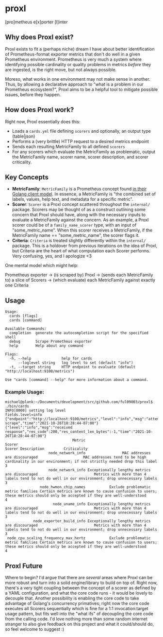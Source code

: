 # proxl
[pro]metheus e[x]porter [l]inter

## Why does Proxl exist?
Proxl exists to fit a (perhaps niche) dream I have about better identification of Prometheus-format exporter metrics that don't do well in a given Prometheus environment. Prometheus is very much a system where identifying possible cardinality or quality problems in metrics _before_ they are ingested, is the right move, but not always possible.

Moreso, what works in one environment may not make sense in another. Thus, by allowing a declarative approach to "what is a problem in our Prometheus ecosystem?", Proxl aims to be a helpful tool to mitigate possible issues, before they happen. 

## How does Proxl work?
Right now, Proxl essentially does this:
- Loads a `cards.yml` file defining `scorers` and optionally, an output type (table|json)  
- Performs a (very brittle) HTTP request to a desired metrics endpoint  
- Sends each resulting MetricFamily to all defined `scorers`  
- For any scorers which evaluate the MetricFamily as problematic, output the MetricFamily name, scorer name, scorer description, and scorer criticality.  

## Key Concepts

- **MetricFamily**: `MetricFamily` is a Prometheus concept found [in their Golang client model](github.com/prometheus/client_model/go). In essence, a MetricFamily is "the combined set of labels, values, help text, and metadata for a specific metric".  
- **Scorer**: `Scorer` is a Proxl concept scattered throughout the `internal/` package. Scorers may be thought of as a construct outlining some concern that Proxl should have, along with the necessary inputs to evaluate a MetricFamily against the concern. As an example, a Proxl scorer could be of a `family_name_scorer` type, with an input of "some_metric_name". When this scorer receives a MetricFamily, if the MetricFamily name == "some_metric_name", the scorer flags it.  
- **Criteria**: `Criteria` is treated slightly differently within the `internal/` package. This is a holdover from previous iterations on the idea of Proxl, but Criteria are the heart of what computation each Scorer performs. Very confusing, yes, and I apologize <3  

One mental model which might help:

Prometheus exporter -> (is scraped by) Proxl -> (sends each MetricFamily to) a slice of Scorers -> (which evaluate) each MetricFamily against exactly one Criteria


## Usage
```
Usage:
  cards [flags]
  cards [command]

Available Commands:
  completion  generate the autocompletion script for the specified shell
  debug       Scrape Prometheus exporter
  help        Help about any command

Flags:
  -h, --help              help for cards
      --loglevel string   log level to set (default "info")
  -t, --target string     HTTP endpoint to evaluate (default "http://localhost:9100/metrics")

Use "cards [command] --help" for more information about a command.
```

### Example Usage:
```
michael@plank:~/Documents/development/src/github.com/ful09003/proxl$ ./bin/cards
INFO[0000] setting log level                             fields.level=info
{"endpoint":"http://localhost:9100/metrics","level":"info","msg":"attempting scrape","time":"2021-10-26T18:28:44-07:00"}
{"level":"info","msg":"received response","res_code":200,"res_content_len_bytes":-1,"time":"2021-10-26T18:28:44-07:00"}
                               Metric                                        Scorer                                                                                                       Scorer Description         Criticality
                    node_network_info                 MAC addresses are discouraged                     MAC addresses tend to be high cardinality in our environment; if not strictly needed drop this label                   3
                    node_network_info Exceptionally lengthy metrics are discouraged                          Metrics with more than 4 labels tend to not do well in our environment; drop unnecessary labels                   3
                node_hwmon_chip_names           Exclude problematic metric families Certain metrics are known to cause confusion to users; these metrics should only be accepted if they are well-understood                   4
                      node_uname_info Exceptionally lengthy metrics are discouraged                          Metrics with more than 4 labels tend to not do well in our environment; drop unnecessary labels                   3
             node_exporter_build_info Exceptionally lengthy metrics are discouraged                          Metrics with more than 4 labels tend to not do well in our environment; drop unnecessary labels                   3
 node_cpu_scaling_frequency_max_hertz           Exclude problematic metric families Certain metrics are known to cause confusion to users; these metrics should only be accepted if they are well-understood                   4
```

## Proxl Future

Where to begin? I'd argue that there are _several_ areas where Proxl can be more robust and turn into a solid engine/library to build on top of. Right now, there's a very tight coupling between the concept of a scorer as defined by a YAML configuration, and what the core code runs - it would be lovely to decouple that. Another possibility is enabling the core code to take advantage of Golang's concurrency primatives; right now the core code executes all Scorers sequentially which is fine for a 1:1 invocation:target usage pattern, but fits well into the "what ifs" of decoupling the core code from the calling code. I'd love nothing more than some random internet stranger to also give feedback on this project and what it could/should do, so feel welcome to suggest :)
